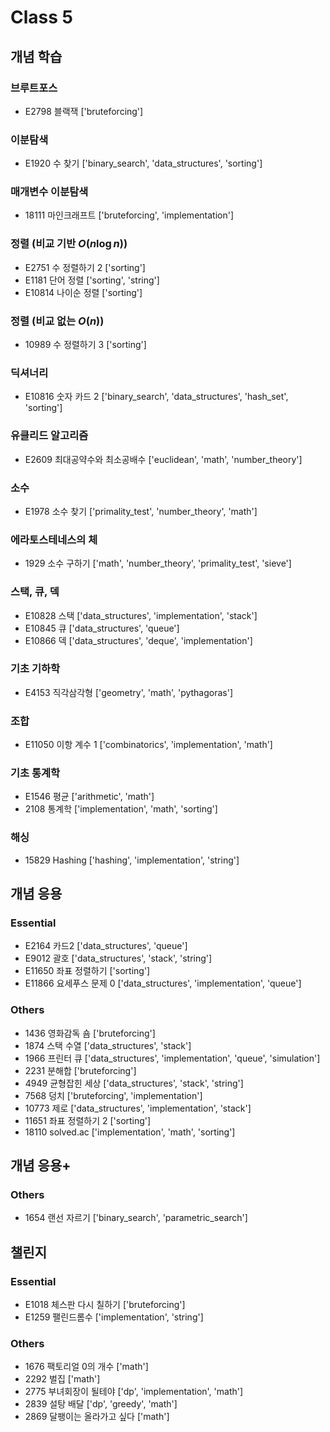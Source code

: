 # Class 5

## 개념 학습

### 브루트포스
- E2798	블랙잭					['bruteforcing']

### 이분탐색
- E1920	수 찾기					['binary_search', 'data_structures', 'sorting']

### 매개변수 이분탐색
- 18111	마인크래프트					['bruteforcing', 'implementation']

### 정렬 (비교 기반 $O(n \log n)$)
- E2751	수 정렬하기 2					['sorting']
- E1181	단어 정렬					['sorting', 'string']
- E10814	나이순 정렬					['sorting']

### 정렬 (비교 없는 $O(n)$)
- 10989	수 정렬하기 3					['sorting']

### 딕셔너리
- E10816	숫자 카드 2					['binary_search', 'data_structures', 'hash_set', 'sorting']

### 유클리드 알고리즘
- E2609	최대공약수와 최소공배수					['euclidean', 'math', 'number_theory']

### 소수
- E1978	소수 찾기					['primality_test', 'number_theory', 'math']

### 에라토스테네스의 체
- 1929	소수 구하기					['math', 'number_theory', 'primality_test', 'sieve']

### 스택, 큐, 덱
- E10828	스택					['data_structures', 'implementation', 'stack']
- E10845	큐					['data_structures', 'queue']
- E10866	덱					['data_structures', 'deque', 'implementation']

### 기초 기하학
- E4153	직각삼각형					['geometry', 'math', 'pythagoras']

### 조합
- E11050	이항 계수 1					['combinatorics', 'implementation', 'math']

### 기초 통계학
- E1546	평균					['arithmetic', 'math']
- 2108	통계학					['implementation', 'math', 'sorting']

### 해싱
- 15829	Hashing					['hashing', 'implementation', 'string']

## 개념 응용

### Essential
- E2164	카드2					['data_structures', 'queue']
- E9012	괄호					['data_structures', 'stack', 'string']
- E11650	좌표 정렬하기					['sorting']
- E11866	요세푸스 문제 0					['data_structures', 'implementation', 'queue']

### Others
- 1436	영화감독 숌					['bruteforcing']
- 1874	스택 수열					['data_structures', 'stack']
- 1966	프린터 큐					['data_structures', 'implementation', 'queue', 'simulation']
- 2231	분해합					['bruteforcing']
- 4949	균형잡힌 세상					['data_structures', 'stack', 'string']
- 7568	덩치					['bruteforcing', 'implementation']
- 10773	제로					['data_structures', 'implementation', 'stack']
- 11651	좌표 정렬하기 2					['sorting']
- 18110	solved.ac					['implementation', 'math', 'sorting']

## 개념 응용+

### Others
- 1654	랜선 자르기					['binary_search', 'parametric_search']

## 챌린지

### Essential
- E1018	체스판 다시 칠하기					['bruteforcing']
- E1259	팰린드롬수					['implementation', 'string']

### Others
- 1676	팩토리얼 0의 개수					['math']
- 2292	벌집					['math']
- 2775	부녀회장이 될테야					['dp', 'implementation', 'math']
- 2839	설탕 배달					['dp', 'greedy', 'math']
- 2869	달팽이는 올라가고 싶다					['math']
